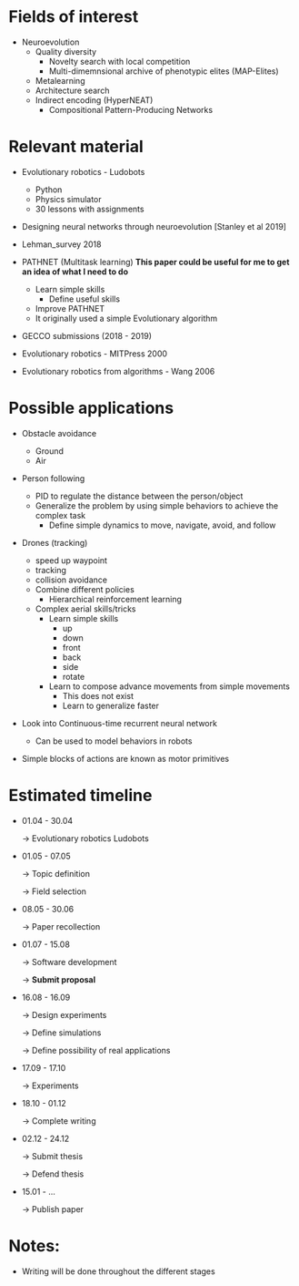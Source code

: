 # Fields of interest
* Neuroevolution
    * Quality diversity
        * Novelty search with local competition
        * Multi-dimemnsional archive of phenotypic elites (MAP-Elites)
    * Metalearning
    * Architecture search
    * Indirect encoding (HyperNEAT)
        * Compositional Pattern-Producing Networks

# Relevant material
* Evolutionary robotics - Ludobots
    * Python
    * Physics simulator
    * 30 lessons with assignments
* Designing neural networks through neuroevolution [Stanley et al 2019]
* Lehman_survey 2018
* PATHNET (Multitask learning) **This paper could be useful for me to get an idea of what I need to do**
    * Learn simple skills
        * Define useful skills
    * Improve PATHNET
    * It originally used a simple Evolutionary algorithm

* GECCO submissions (2018 - 2019)
* Evolutionary robotics - MITPress 2000
* Evolutionary robotics from algorithms - Wang 2006

# Possible applications
* Obstacle avoidance
    * Ground
    * Air
* Person following
    * PID to regulate the distance between the person/object
    * Generalize the problem by using simple behaviors to achieve the complex task
        * Define simple dynamics to move, navigate, avoid, and follow     

* Drones (tracking)
    * speed up waypoint
    * tracking
    * collision avoidance
    * Combine different policies
        * Hierarchical reinforcement learning
    * Complex aerial skills/tricks
        * Learn simple skills
            * up
            * down
            * front
            * back
            * side
            * rotate
        * Learn to compose advance movements from simple movements
            * This does not exist
            * Learn to generalize faster  

* Look into Continuous-time recurrent neural network
    * Can be used to model behaviors in robots

* Simple blocks of actions are known as motor primitives 

# Estimated timeline
* 01.04 - 30.04

    -> Evolutionary robotics Ludobots

* 01.05 - 07.05

    -> Topic definition

    -> Field selection

* 08.05 - 30.06

    -> Paper recollection

* 01.07 - 15.08

    -> Software development

    -> **Submit proposal**

* 16.08 - 16.09

    -> Design experiments

    -> Define simulations

    -> Define possibility of real applications

* 17.09 - 17.10

    -> Experiments

* 18.10 - 01.12

    -> Complete writing

* 02.12 - 24.12

    -> Submit thesis

    -> Defend thesis

* 15.01 - ...

    -> Publish paper
# Notes:
* Writing will be done throughout the different stages  
